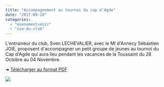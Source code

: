 ```yaml
---
title: "Accompagnement au tournoi du cap d'Agde"
date: "2017-09-28"
categories: 
  - "evenementvenir"
  - "vie-du-club"
---
```


L'entraineur du club, Sven LECHEVALIER, avec le MI d'Annecy Sébastien JOIE, proposent d'accompagner un petit groupe de jeunes au tournoi du Cap d'Agde qui aura lieu pendant les vacances de la Toussaint du 28 Octobre au 04 Novembre.

➜ [Télécharger au format PDF](/wordpress-uploads/2017/09/AfficheCapdagde.pdf)

[![](/wordpress-uploads/2017/09/AfficheCapDagde.jpg)](/wordpress-uploads/2017/09/AfficheCapDagde.jpg)

